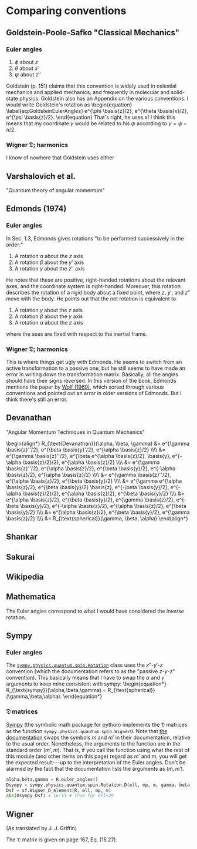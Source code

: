 ---
---

# Comparing conventions

## Goldstein-Poole-Safko "Classical Mechanics"

### Euler angles

 1. $\phi$ about $z$
 2. $\theta$ about $x'$
 3. $\psi$ about $z''$

Goldstein (p. 151) claims that this convention is widely used in
celestial mechanics and applied mechanics, and frequently in molecular
and solid-state physics.  Goldstein also has an Appendix on the
various conventions.  I would write Goldstein's rotation as
\begin{equation}
  \label{eq:GoldsteinEulerAngles}
  e^{\phi \basis{z}/2}\, e^{\theta \basis{x}/2}\, e^{\psi \basis{z}/2}.
\end{equation}
That's right, he uses $x$!  I think this means that my coordinate
$\gamma$ would be related to his $\psi$ according to $\gamma = \psi -
\pi/2$.

### Wigner $\mathfrak{D}$; harmonics

I know of nowhere that Goldstein uses either

## Varshalovich et al.

"Quantum theory of angular momentum"




## Edmonds (1974)

### Euler angles

In Sec. 1.3, Edmonds gives rotations "to be performed successively in the
order:"

  1. A rotation $\alpha$ about the $z$ axis
  2. A rotation $\beta$ about the $y'$ axis
  3. A rotation $\gamma$ about the $z''$ axis

He notes that these are positive, right-handed rotations about the relevant
axes, and the coordinate system is right-handed.  Moreover, this rotation
describes the rotation of a rigid body about a fixed point, where $z$, $y'$,
and $z''$ move with the body.  He points out that the net rotation is
equivalent to

  1. A rotation $\gamma$ about the $z$ axis
  2. A rotation $\beta$ about the $y$ axis
  3. A rotation $\alpha$ about the $z$ axis

where the axes are fixed with respect to the inertial frame.


### Wigner $\mathfrak{D}$; harmonics

This is where things get ugly with Edmonds.  He seems to switch from an active
transformation to a passive one, but he still seems to have made an error in
writing down the transformation matrix.  Basically, all the angles should have
their signs reversed.  In this version of the book, Edmonds mentions the paper
by
[Wolf (1969)](http://scitation.aip.org/content/aapt/journal/ajp/37/5/10.1119/1.1975665),
which sorted through various conventions and pointed out an error in older
versions of Edmonds.  But I think there's still an error.


## Devanathan

"Angular Momentum Techniques in Quantum Mechanics"


\begin{align\*}
  R\_{\text{Devanathan}}(\alpha, \beta, \gamma)
  &=
  e^{\gamma \basis{z}''/2}\, e^{\beta \basis{y}'/2}\, e^{\alpha \basis{z}/2} \\\\\\\\
  &=
  e^{\gamma \basis{z}''/2}\, e^{\beta e^{\alpha \basis{z}/2}\, \basis{y}\,
  e^{-\alpha \basis{z}/2}/2}\, e^{\alpha \basis{z}/2} \\\\\\\\
  &=
  e^{\gamma \basis{z}''/2}\, e^{\alpha \basis{z}/2}\, e^{\beta
  \basis{y}/2}\, e^{-\alpha \basis{z}/2}\, e^{\alpha \basis{z}/2} \\\\\\\\
  &=
  e^{\gamma \basis{z}''/2}\, e^{\alpha \basis{z}/2}\, e^{\beta
  \basis{y}/2} \\\\\\\\
  &=
  e^{\gamma e^{\alpha \basis{z}/2}\, e^{\beta \basis{y}/2} \basis{z}\,
  e^{-\beta \basis{y}/2}\, e^{-\alpha \basis{z}/2}/2}\, e^{\alpha
  \basis{z}/2}\, e^{\beta \basis{y}/2} \\\\\\\\
  &=
  e^{\alpha \basis{z}/2}\, e^{\beta \basis{y}/2}\, e^{\gamma \basis{z}/2}\,
  e^{-\beta \basis{y}/2}\, e^{-\alpha \basis{z}/2}\, e^{\alpha
  \basis{z}/2}\, e^{\beta \basis{y}/2} \\\\\\\\
  &=
  e^{\alpha \basis{z}/2}\, e^{\beta \basis{y}/2}\, e^{\gamma \basis{z}/2}
  \\\\\\\\
  &= R\_{\text{spherical}}(\gamma, \beta, \alpha)
\end{align\*}



## Shankar


## Sakurai


## Wikipedia


## Mathematica

The Euler angles correspond to what I would have considered the
*inverse* rotation.

## Sympy

### Euler angles

The
[`sympy.physics.quantum.spin.Rotation`](http://docs.sympy.org/dev/modules/physics/quantum/spin.html#sympy.physics.quantum.spin.Rotation)
class uses the $z''$-$y'$-$z$ convention (which the documentation refers to
as the "passive $z$-$y$-$z$" convention).  This basically means that I have
to swap the $\alpha$ and $\gamma$ arguments to keep mine consistent with
sympy:
\begin{equation\*}
  R\_{\text{sympy}}(\alpha,\beta,\gamma) =
  R\_{\text{spherical}}(\gamma,\beta,\alpha).
\end{equation\*}

### $\mathfrak{D}$ matrices

[Sympy](http://sympy.org/en/index.html) (the symbolic math package for
python) implements the $\mathfrak{D}$ matrices as the function
`sympy.physics.quantum.spin.WignerD`.  Note that
[the documentation](http://docs.sympy.org/latest/modules/physics/quantum/spin.html#sympy.physics.quantum.spin.WignerD)
swaps the symbols $m$ and $m'$ in their documentation, relative to the
usual order.  Nonetheless, the arguments to the function are in the
standard order $(m',m)$.  That is, if you call the function using what
the rest of this module (and other items on this page) regard as $m'$
and $m$, you will get the expected result---up to the interpretation
of the Euler angles.  Don't be alarmed by the fact that the
documentation lists the arguments as $(m,m')$.

```python
alpha,beta,gamma = R.euler_angles()
Dsympy = sympy.physics.quantum.spin.Rotation.D(ell, mp, m, gamma, beta, alpha).doit().evalf(n=32).conjugate()
Dsf = sf.Wigner_D_element(R, ell, mp, m)
abs(Dsympy-Dsf) < 1e-13 # True for ell<29
```

## Wigner

(As translated by J. J. Griffin)

The $\mathfrak{D}$ matrix is given on page 167, Eq. (15.27).
